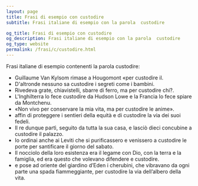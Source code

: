 ```yaml
---
layout: page
title: Frasi di esempio con custodire 
subtitle: Frasi italiane di esempio con la parola  custodire

og_title: Frasi di esempio con custodire 
og_description: Frasi italiane di esempio con la parola  custodire
og_type: website
permalink: /frasi/c/custodire.html
---
```


Frasi italiane di esempio contenenti la parola custodire:


- Guillaume Van Kylsom rimase a Hougomont «per custodire il.
- D'altronde nessuno sa custodire i segreti come i bambini.
- Rivedeva grate, chiavistelli, sbarre di ferro, ma per custodire chi?.
- L'Inghilterra lo fece custodire da Hudson Lowe e la Francia lo fece spiare da Montchenu.
- «Non vivo per conservare la mia vita, ma per custodire le anime».
- affin di proteggere i sentieri della equità e di custodire la via dei suoi fedeli.
- Il re dunque partì, seguito da tutta la sua casa, e lasciò dieci concubine a custodire il palazzo.
- Io ordinai anche ai Leviti che si purificassero e venissero a custodire le porte per santificare il giorno del sabato.
- Il nocciolo della loro esistenza era il legame con Dio, con la terra e la famiglia, ed era questo che volevano difendere e custodire.
- e pose ad oriente del giardino d’Eden i cherubini, che vibravano da ogni parte una spada fiammeggiante, per custodire la via dell’albero della vita.
